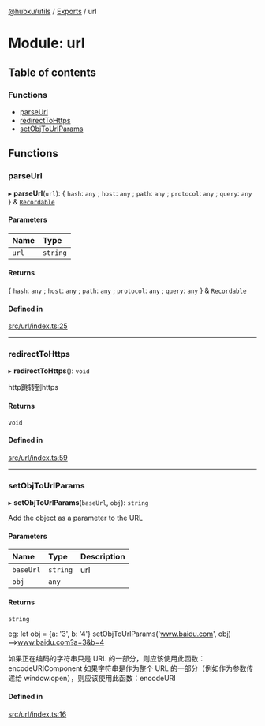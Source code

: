 [@hubxu/utils](../README.md) / [Exports](../modules.md) / url

# Module: url

## Table of contents

### Functions

- [parseUrl](url.md#parseurl)
- [redirectToHttps](url.md#redirecttohttps)
- [setObjToUrlParams](url.md#setobjtourlparams)

## Functions

### parseUrl

▸ **parseUrl**(`url`): { `hash`: `any` ; `host`: `any` ; `path`: `any` ; `protocol`: `any` ; `query`: `any`  } & [`Recordable`](typing.md#recordable)

#### Parameters

| Name | Type |
| :------ | :------ |
| `url` | `string` |

#### Returns

{ `hash`: `any` ; `host`: `any` ; `path`: `any` ; `protocol`: `any` ; `query`: `any`  } & [`Recordable`](typing.md#recordable)

#### Defined in

[src/url/index.ts:25](https://github.com/core-admin/utils/blob/48a655a/src/url/index.ts#L25)

___

### redirectToHttps

▸ **redirectToHttps**(): `void`

http跳转到https

#### Returns

`void`

#### Defined in

[src/url/index.ts:59](https://github.com/core-admin/utils/blob/48a655a/src/url/index.ts#L59)

___

### setObjToUrlParams

▸ **setObjToUrlParams**(`baseUrl`, `obj`): `string`

Add the object as a parameter to the URL

#### Parameters

| Name | Type | Description |
| :------ | :------ | :------ |
| `baseUrl` | `string` | url |
| `obj` | `any` |  |

#### Returns

`string`

eg:
 let obj = {a: '3', b: '4'}
 setObjToUrlParams('www.baidu.com', obj)
 ==>www.baidu.com?a=3&b=4

如果正在编码的字符串只是 URL 的一部分，则应该使用此函数：encodeURIComponent
如果字符串是作为整个 URL 的一部分（例如作为参数传递给 window.open），则应该使用此函数：encodeURI

#### Defined in

[src/url/index.ts:16](https://github.com/core-admin/utils/blob/48a655a/src/url/index.ts#L16)
